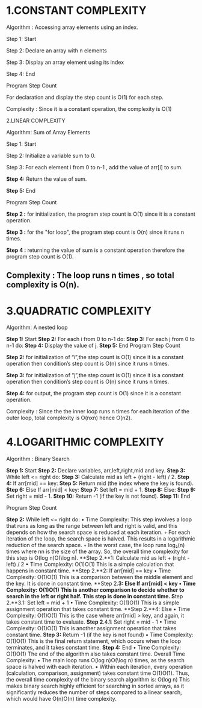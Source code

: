 # 1.CONSTANT COMPLEXITY

Algorithm : Accessing array elements using an index.

Step 1: Start

Step 2: Declare an array with n elements

Step 3: Display an array element using its index

Step 4: End

Program Step Count

For declaration and display the step count is O(1)  for each step.

Complexity : Since it is a constant operation, the complexity is O(1)

2.LINEAR COMPLEXITY

Algorithm: Sum of Array Elements

Step 1: Start

Step 2: Initialize a variable sum to 0.

Step 3: For each element i from 0 to n-1 , add the value of arr[i] to sum.

**Step 4:** Return the value of sum.

**Step 5:** End

Program Step Count

**Step 2 :** for initialization, the program step count is O(1) since it is a constant operation.

**Step 3 :** for the "for loop", the program step count is O(n) since it runs n times.

**Step 4 :** returning the value of sum is a constant operation therefore the program step count is O(1).

## **Complexity : The loop runs n times , so total complexity is O(n).**



# **3.QUADRATIC COMPLEXITY**

Algorithm: A nested loop

**Step 1:** Start
**Step 2:** For each i from 0 to n-1 do:
**Step 3:** For each j from 0 to n-1 do:
**Step 4:** Display the value of j. 
**Step 5:** End
Program Step Count

**Step 2:** for initialization of “i”,the step count is O(1) since it is a constant operation then condition’s step count is O(n) since it runs n times.

**Step 3:** for initialization of “j”,the step count is O(1) since it is a constant operation then condition’s step count is O(n) since it runs n times.

**Step 4:** for output, the program step count is O(1) since it is a constant operation.

Complexity : Since the the inner loop runs n times for each iteration of the outer loop, total complexity is O(nxn) hence O(n2).

# **4.LOGARITHMIC COMPLEXITY**

Algorithm : Binary Search

**Step 1:** Start
**Step 2:** Declare variables, arr,left,right,mid and key.
**Step 3:** While left <= right do:
**Step 3:** Calculate mid as left + (right - left) / 2. 
**Step 4:** If arr[mid] == key: 
**Step 5:** Return mid (the index where the key is found). 
**Step 6:** Else If arr[mid] < key: 
**Step 7:** Set left = mid + 1. 
**Step 8:** Else: 
**Step 9:** Set right = mid - 1. 
**Step 10:** Return -1 (if the key is not found).
**Step 11:** End

Program Step Count

**Step 2:** While left <= right do:
    • Time Complexity: This step involves a loop that runs as long as the range between left and right is valid, and this depends on how the search space is reduced at each iteration.
        ◦ For each iteration of the loop, the search space is halved. This results in a logarithmic reduction of the search space. 
        ◦ In the worst case, the loop runs log₂(n) times where nn is the size of the array. 
So, the overall time complexity for this step is O(log ⁡n)O(\log n).
**Step 2.**1: Calculate mid as left + (right - left) / 2
    • Time Complexity: O(1)O(1)
This is a simple calculation that happens in constant time. 
**Step 2.**2: If arr[mid] == key
    • Time Complexity: O(1)O(1)
This is a comparison between the middle element and the key. It is done in constant time. 
**Step 2.**3: Else If arr[mid] < key
    • Time Complexity: O(1)O(1)
This is another comparison to decide whether to search in the left or right half. This step is done in constant time. 
S**tep 2.**3.1: Set left = mid + 1
    • Time Complexity: O(1)O(1)
This is a simple assignment operation that takes constant time. 
**Step 2.**4: Else
    • Time Complexity: O(1)O(1)
This is the case where arr[mid] > key, and again, it takes constant time to evaluate. 
**Step 2**.4.1: Set right = mid - 1
    • Time Complexity: O(1)O(1)
This is another assignment operation that takes constant time. 
**Step 3:** Return -1 (if the key is not found)
    • Time Complexity: O(1)O(1)
This is the final return statement, which occurs when the loop terminates, and it takes constant time. 
**Step 4:** End
    • Time Complexity: O(1)O(1)
The end of the algorithm also takes constant time. 
Overall Time Complexity:
    • The main loop runs O(log⁡ n)O(\log n) times, as the search space is halved with each iteration. 
    • Within each iteration, every operation (calculation, comparison, assignment) takes constant time O(1)O(1). 
Thus, the overall time complexity of the binary search algorithm is: O(log ⁡n)
This makes binary search highly efficient for searching in sorted arrays, as it significantly reduces the number of steps compared to a linear search, which would have O(n)O(n) time complexity.




